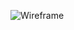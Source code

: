 ![Wireframe](https://docs.google.com/document/d/1NEJirq_1tAGX4bgbZU9lpAQDNczXInBE1Tre5MjBPa0/edit?usp=drive_link)
